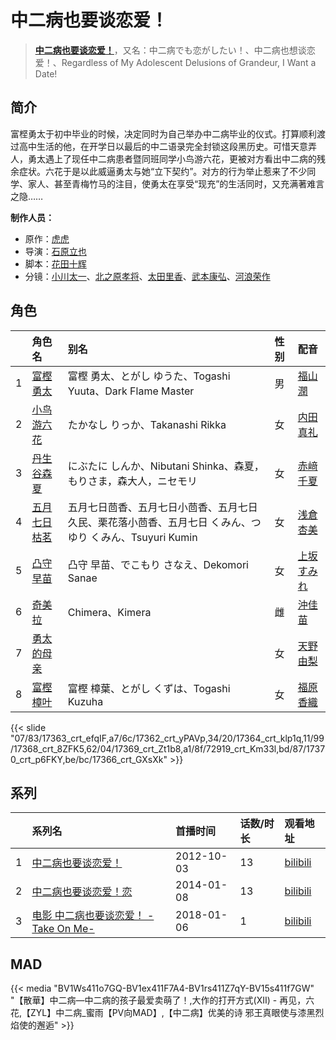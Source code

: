 # 中二病也要谈恋爱！


> <u>**[中二病也要谈恋爱！](http://bgm.tv/subject/29648)**</u>，又名：中二病でも恋がしたい！、中二病也想谈恋爱！、Regardless of My Adolescent Delusions of Grandeur, I Want a Date!

## 简介


富㭴勇太于初中毕业的时候，决定同时为自己举办中二病毕业的仪式。打算顺利渡过高中生活的他，在开学日以最后的中二语录完全封锁这段黑历史。可惜天意弄人，勇太遇上了现任中二病患者暨同班同学小鸟游六花，更被对方看出中二病的残余症状。六花于是以此威逼勇太与她“立下契约”。对方的行为举止惹来了不少同学、家人、甚至青梅竹马的注目，使勇太在享受“现充”的生活同时，又充满著难言之隐……

**制作人员：**
- 原作：[虎虎](http://bgm.tv/person/26946)
- 导演：[石原立也](http://bgm.tv/person/1913)
- 脚本：[花田十辉](http://bgm.tv/person/262)
- 分镜：[小川太一](http://bgm.tv/person/12657)、[北之原孝将](http://bgm.tv/person/12660)、[太田里香](http://bgm.tv/person/12659)、[武本康弘](http://bgm.tv/person/669)、[河浪荣作](http://bgm.tv/person/12656)

## 角色

|     |   角色名   |   别名  | 性别 |  配音  |
|:--- |:------  |:----      |:---  |:--   |
| 1 | [富樫勇太](http://bgm.tv/character/17363) | 富樫 勇太、とがし ゆうた、Togashi Yuuta、Dark Flame Master | 男 | [福山潤](http://bgm.tv/person/3818) |
| 2 | [小鸟游六花](http://bgm.tv/character/17362) | たかなし りっか、Takanashi Rikka | 女 | [内田真礼](http://bgm.tv/person/6724) |
| 3 | [丹生谷森夏](http://bgm.tv/character/17364) | にぶたに しんか、Nibutani Shinka、森夏，もりさま，森大人，ニセモリ | 女 | [赤﨑千夏](http://bgm.tv/person/7297) |
| 4 | [五月七日枯茗](http://bgm.tv/character/17368) | 五月七日茴香、五月七日小茴香、五月七日久民、栗花落小茴香、五月七日 くみん、つゆり くみん、Tsuyuri Kumin | 女 | [浅倉杏美](http://bgm.tv/person/5827) |
| 5 | [凸守早苗](http://bgm.tv/character/17369) | 凸守 早苗、でこもり さなえ、Dekomori Sanae | 女 | [上坂すみれ](http://bgm.tv/person/7307) |
| 6 | [奇美拉](http://bgm.tv/character/72919) | Chimera、Kimera | 雌 | [沖佳苗](http://bgm.tv/person/4960) |
| 7 | [勇太的母亲](http://bgm.tv/character/17370) |  | 女 | [天野由梨](http://bgm.tv/person/4124) |
| 8 | [富樫樟叶](http://bgm.tv/character/17366) | 富樫 樟葉、とがし くずは、Togashi Kuzuha | 女 | [福原香織](http://bgm.tv/person/5046) |

{{< slide "07/83/17363_crt_efqIF,a7/6c/17362_crt_yPAVp,34/20/17364_crt_klp1q,11/99/17368_crt_8ZFK5,62/04/17369_crt_Zt1b8,a1/8f/72919_crt_Km33l,bd/87/17370_crt_p6FKY,be/bc/17366_crt_GXsXk" >}}

## 系列

|     |   系列名   |   首播时间  | 话数/时长  | 观看地址 |
|:---  |:------    |:----      |:---       |:---  |
| 1 |[中二病也要谈恋爱！](https://bgm.tv/subject/29648)| 2012-10-03 | 13 | [bilibili](https://www.bilibili.com/bangumi/play/ep329002)  |
| 2 |[中二病也要谈恋爱！恋](https://bgm.tv/subject/72942)| 2014-01-08 | 13 | [bilibili](https://www.bilibili.com/bangumi/play/ss4349)  |
| 3 |[电影 中二病也要谈恋爱！ -Take On Me-](https://bgm.tv/subject/215425)| 2018-01-06 | 1 | [bilibili](https://www.bilibili.com/bangumi/play/ss25045)  |


## MAD

{{< media  "BV1Ws411o7GQ-BV1ex411F7A4-BV1rs411Z7qY-BV15s411f7GW"
"【散華】中二病—中二病的孩子最爱卖萌了！,大作的打开方式(XII) - 再见，六花,【ZYL】中二病_蜜雨【PV向MAD】,【中二病】优美的诗 邪王真眼使与漆黑烈焰使的邂逅"  >}}
